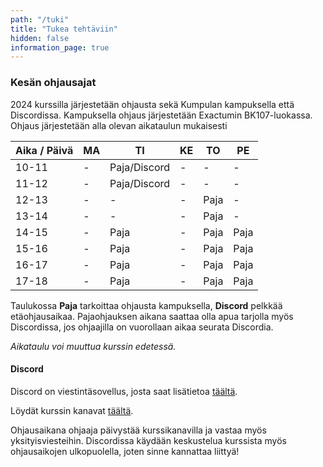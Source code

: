 ```yaml
---
path: "/tuki"
title: "Tukea tehtäviin"
hidden: false
information_page: true
---
```


### Kesän ohjausajat

2024 kurssilla järjestetään ohjausta sekä Kumpulan kampuksella että Discordissa. Kampuksella ohjaus järjestetään Exactumin BK107-luokassa. Ohjaus järjestetään alla olevan aikataulun mukaisesti

| Aika / Päivä | MA | TI | KE | TO | PE |
|-----|----|----|----|----|----|
| 10-11 | - | Paja/Discord | - | - | - |
| 11-12 | - | Paja/Discord | - | - | - |
| 12-13 | - | - | - | Paja | - |
| 13-14 | - | - | - | Paja | - |
| 14-15 | - | Paja | - | Paja | Paja |
| 15-16 | - | Paja | - | Paja | Paja |
| 16-17 | - | Paja | - | Paja | Paja |
| 17-18 | - | Paja | - | Paja | Paja |

Taulukossa **Paja** tarkoittaa ohjausta kampuksella, **Discord** pelkkää etäohjausaikaa. Pajaohjauksen aikana saattaa olla apua tarjolla myös Discordissa, jos ohjaajilla on vuorollaan aikaa seurata Discordia.

*Aikataulu voi muuttua kurssin edetessä.*

#### Discord

Discord on viestintäsovellus, josta saat lisätietoa [täältä](https://discord.com/).

Löydät kurssin kanavat [täältä](https://study.cs.helsinki.fi/discord/join/ohjelmoinnin_mooc).

Ohjausaikana ohjaaja päivystää kurssikanavilla ja vastaa myös yksityisviesteihin. Discordissa käydään keskustelua kurssista myös ohjausaikojen ulkopuolella, joten sinne kannattaa liittyä!
